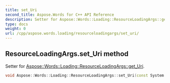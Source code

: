 ```yaml
---
title: set_Uri
second_title: Aspose.Words for C++ API Reference
description: Setter for Aspose::Words::Loading::ResourceLoadingArgs::get_Uri. 
type: docs
weight: 0
url: /cpp/aspose.words.loading/resourceloadingargs/set_uri/
---
```

## ResourceLoadingArgs.set_Uri method


Setter for [Aspose::Words::Loading::ResourceLoadingArgs::get_Uri](./get_uri/).

```cpp
void Aspose::Words::Loading::ResourceLoadingArgs::set_Uri(const System::String &value)
```

